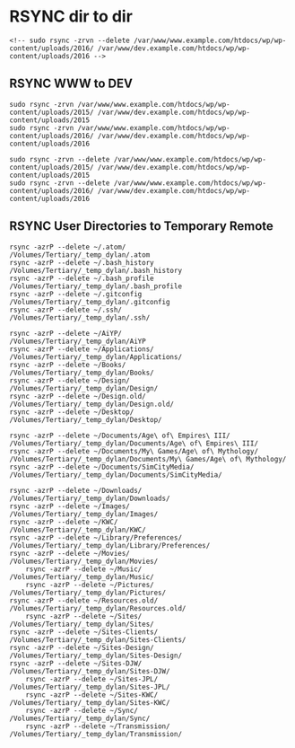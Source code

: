 # RSYNC dir to dir

	<!-- sudo rsync -zrvn --delete /var/www/www.example.com/htdocs/wp/wp-content/uploads/2016/ /var/www/dev.example.com/htdocs/wp/wp-content/uploads/2016 -->

## RSYNC WWW to DEV

	sudo rsync -zrvn /var/www/www.example.com/htdocs/wp/wp-content/uploads/2015/ /var/www/dev.example.com/htdocs/wp/wp-content/uploads/2015
	sudo rsync -zrvn /var/www/www.example.com/htdocs/wp/wp-content/uploads/2016/ /var/www/dev.example.com/htdocs/wp/wp-content/uploads/2016

	sudo rsync -zrvn --delete /var/www/www.example.com/htdocs/wp/wp-content/uploads/2015/ /var/www/dev.example.com/htdocs/wp/wp-content/uploads/2015
	sudo rsync -zrvn --delete /var/www/www.example.com/htdocs/wp/wp-content/uploads/2016/ /var/www/dev.example.com/htdocs/wp/wp-content/uploads/2016

## RSYNC User Directories to Temporary Remote
```
rsync -azrP --delete ~/.atom/        /Volumes/Tertiary/_temp_dylan/.atom
rsync -azrP --delete ~/.bash_history /Volumes/Tertiary/_temp_dylan/.bash_history
rsync -azrP --delete ~/.bash_profile /Volumes/Tertiary/_temp_dylan/.bash_profile
rsync -azrP --delete ~/.gitconfig    /Volumes/Tertiary/_temp_dylan/.gitconfig
rsync -azrP --delete ~/.ssh/         /Volumes/Tertiary/_temp_dylan/.ssh/

rsync -azrP --delete ~/AiYP/         /Volumes/Tertiary/_temp_dylan/AiYP
rsync -azrP --delete ~/Applications/ /Volumes/Tertiary/_temp_dylan/Applications/
rsync -azrP --delete ~/Books/        /Volumes/Tertiary/_temp_dylan/Books/
rsync -azrP --delete ~/Design/       /Volumes/Tertiary/_temp_dylan/Design/
rsync -azrP --delete ~/Design.old/   /Volumes/Tertiary/_temp_dylan/Design.old/
rsync -azrP --delete ~/Desktop/      /Volumes/Tertiary/_temp_dylan/Desktop/

rsync -azrP --delete ~/Documents/Age\ of\ Empires\ III/        /Volumes/Tertiary/_temp_dylan/Documents/Age\ of\ Empires\ III/
rsync -azrP --delete ~/Documents/My\ Games/Age\ of\ Mythology/ /Volumes/Tertiary/_temp_dylan/Documents/My\ Games/Age\ of\ Mythology/
rsync -azrP --delete ~/Documents/SimCityMedia/                 /Volumes/Tertiary/_temp_dylan/Documents/SimCityMedia/

rsync -azrP --delete ~/Downloads/           /Volumes/Tertiary/_temp_dylan/Downloads/
rsync -azrP --delete ~/Images/              /Volumes/Tertiary/_temp_dylan/Images/
rsync -azrP --delete ~/KWC/                 /Volumes/Tertiary/_temp_dylan/KWC/
rsync -azrP --delete ~/Library/Preferences/ /Volumes/Tertiary/_temp_dylan/Library/Preferences/
rsync -azrP --delete ~/Movies/              /Volumes/Tertiary/_temp_dylan/Movies/
	rsync -azrP --delete ~/Music/               /Volumes/Tertiary/_temp_dylan/Music/
	rsync -azrP --delete ~/Pictures/            /Volumes/Tertiary/_temp_dylan/Pictures/
rsync -azrP --delete ~/Resources.old/       /Volumes/Tertiary/_temp_dylan/Resources.old/
	rsync -azrP --delete ~/Sites/           /Volumes/Tertiary/_temp_dylan/Sites/
rsync -azrP --delete ~/Sites-Clients/       /Volumes/Tertiary/_temp_dylan/Sites-Clients/
rsync -azrP --delete ~/Sites-Design/        /Volumes/Tertiary/_temp_dylan/Sites-Design/
rsync -azrP --delete ~/Sites-DJW/           /Volumes/Tertiary/_temp_dylan/Sites-DJW/
	rsync -azrP --delete ~/Sites-JPL/           /Volumes/Tertiary/_temp_dylan/Sites-JPL/
	rsync -azrP --delete ~/Sites-KWC/           /Volumes/Tertiary/_temp_dylan/Sites-KWC/
	rsync -azrP --delete ~/Sync/                /Volumes/Tertiary/_temp_dylan/Sync/
	rsync -azrP --delete ~/Transmission/        /Volumes/Tertiary/_temp_dylan/Transmission/
```
